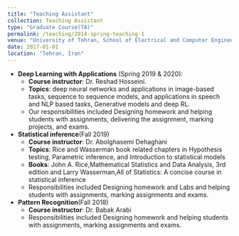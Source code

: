 ```yaml
---
title: "Teaching Assistant"
collection: Teaching Assistant
type: "Graduate Course(TA)"
permalink: /teaching/2014-spring-teaching-1
venue: "University of Tehran, School of Electrical and Computer Engineering"
date: 2017-01-01
location: "Tehran, Iran"
---
```


* **Deep Learning with Applications** (Spring 2019 & 2020):
	* **Course instructor**: Dr. Reshad Hosseini.
	* **Topics**: deep neural networks and applications in image-based tasks, sequence to sequence models, and applications in speech and NLP based tasks, Generative models and deep RL.
	* Our responsibilities included Designing homework and helping students with assignments, delivering the assignment, marking projects, and exams.
* **Statistical inference**(Fall 2019)
    * **Course instructor**: Dr. Abolghasemi Dehaghani
    * **Topics**: Rice and Wasserman book related chapters in Hypothesis testing, Parametric inference, and Introduction to statistical models
    * **Books**: John A. Rice,Mathematical Statistics and Data Analysis, 3rd edition and Larry Wasserman,All of Statistics: A concise course in statistical inference
    * Responsibilities included Designing homework and Labs and helping students with assignments, marking assignments and exams.
* **Pattern Recognition**(Fall 2018)
    * **Course instructor**: Dr. Babak Arabi
    * Responsibilities included Designing homework and helping students with assignments, marking assignments and exams.



